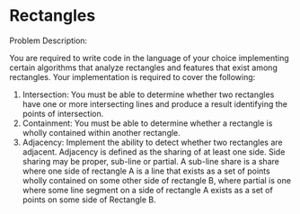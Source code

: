 # Rectangles

Problem Description:

You are required to write code in the language of your choice implementing certain algorithms that analyze rectangles and features that exist among rectangles. Your implementation is required to cover the following:
1. Intersection:​ You must be able to determine whether two rectangles have one or more intersecting lines and produce a result identifying the points of intersection. 
2. Containment: ​You must​ ​be able to determine whether a rectangle is wholly contained within another rectangle.
3. Adjacency: ​Implement the ability to detect whether two rectangles are adjacent. Adjacency is defined as the sharing of at least one side. Side sharing may be proper, sub-line or partial. A sub-line share is a share where one side of rectangle A is a line that exists as a set of points wholly contained on some other side of rectangle B, where partial is one where some line segment on a side of rectangle A exists as a set of points on some side of Rectangle B. 



